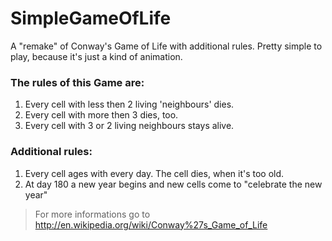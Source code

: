 # SimpleGameOfLife
A "remake" of Conway's Game of Life with additional rules. Pretty simple to play, because it's just a kind of animation.
### The rules of this Game are:
1. Every cell with less then 2 living 'neighbours' dies.
2. Every cell with more then 3 dies, too.
3. Every cell with 3 or 2 living neighbours stays alive.

### Additional rules:
1. Every cell ages with every day. The cell dies, when it's too old.
2. At day 180 a new year begins and new cells come to "celebrate the new year"

>For more informations go to http://en.wikipedia.org/wiki/Conway%27s_Game_of_Life
